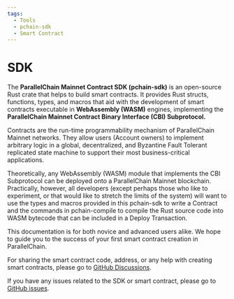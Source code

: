 ```yaml
---
tags:
  - Tools
  - pchain-sdk
  - Smart Contract
---
```


# SDK

The **ParallelChain Mainnet Contract SDK (pchain-sdk)** is an open-source Rust crate that helps to build smart contracts. It provides Rust structs, functions, types, and macros that aid with the development of smart contracts executable in **WebAssembly (WASM)** engines, implementing the **ParallelChain Mainnet Contract Binary Interface (CBI) Subprotocol.**


Contracts are the run-time programmability mechanism of ParallelChain Mainnet networks. They allow users (Account owners) to implement arbitrary logic in a global, decentralized, and Byzantine Fault Tolerant replicated state machine to support their most business-critical applications.


Theoretically, any WebAssembly (WASM) module that implements the CBI Subprotocol can be deployed onto a ParallelChain Mainnet blockchain. Practically, however, all developers (except perhaps those who like to experiment, or that would like to stretch the limits of the system) will want to use the types and macros provided in this pchain-sdk to write a Contract and the commands in pchain-compile to compile the Rust source code into WASM bytecode that can be included in a Deploy Transaction.


This documentation is for both novice and advanced users alike. We hope to guide you to the success of your first smart contract creation in ParallelChain.

For sharing the smart contract code, address, or any help with creating smart contracts, please go to [GitHub Discussions](https://github.com/parallelchain-io/parallelchain-sdk/discussions).

If you have any issues related to the SDK or smart contract, please go to [GitHub issues](https://github.com/parallelchain-io/parallelchain-sdk/issues).
